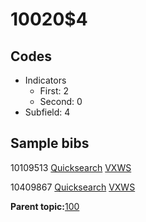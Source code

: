 # 10020$4

## Codes

-   Indicators
    -   First: 2
    -   Second: 0
-   Subfield: 4

## Sample bibs

10109513 [Quicksearch](https://search.library.yale.edu/catalog/10109513) [VXWS](http://prodorbis.library.yale.edu:7014/vxws/GetHoldingsService?bibId=10109513)

10409867 [Quicksearch](https://search.library.yale.edu/catalog/10409867) [VXWS](http://prodorbis.library.yale.edu:7014/vxws/GetHoldingsService?bibId=10409867)

**Parent topic:**[100](../../tags/100/100.md)

